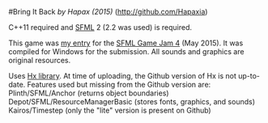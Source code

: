 #Bring It Back
*by Hapax (2015)*
(http://github.com/Hapaxia)

C++11 required and [SFML](http://sfml-dev.org) 2 (2.2 was used) is required.

This game was [my entry](http://sfmlgamejam.com/jams/1/games/3) for the [SFML Game Jam 4](http://sfmlgamejam.com/jams) (May 2015).
It was compiled for Windows for the submission.
All sounds and graphics are original resources.

Uses [Hx library](http://github.com/Hapaxia/Hx).
At time of uploading, the Github version of Hx is not up-to-date. Features used but missing from the Github version are:
Plinth/SFML/Anchor (returns object boundaries)
Depot/SFML/ResourceManagerBasic (stores fonts, graphics, and sounds)
Kairos/Timestep (only the "lite" version is present on Github)
